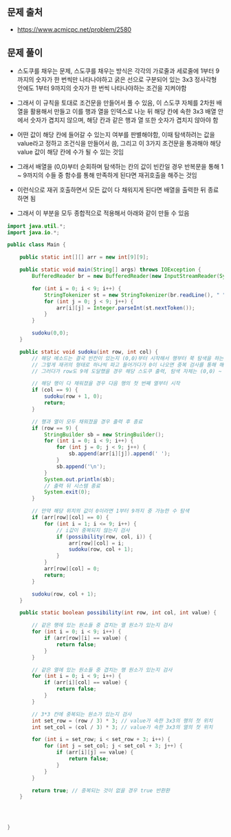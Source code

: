## 문제 출처
- https://www.acmicpc.net/problem/2580

## 문제 풀이
- 스도쿠를 채우는 문제, 스도쿠를 채우는 방식은 각각의 가로줄과 세로줄에 1부터 9까지의 숫자가 한 번씩만 나타나야하고 굵은 선으로 구분되어 있는 3x3 정사각형 안에도 1부터 9까지의 숫자가 한 번씩 나타나야하는 조건을 지켜야함

- 그래서 이 규칙을 토대로 조건문을 만들어서 풀 수 있음, 이 스도쿠 자체를 2차원 배열을 활용해서 만들고 이를 행과 열을 인덱스로 나눈 뒤 해당 칸에 속한 3x3 배열 안에서 숫자가 겹치지 않으며, 해당 칸과 같은 행과 열 또한 숫자가 겹치지 않아야 함

- 어떤 값이 해당 칸에 들어갈 수 있는지 여부를 판별해야함, 이때 탐색하려는 값을 value라고 정하고 조건식을 만들어서 씀, 그리고 이 3가지 조건문을 통과해야 해당 value 값이 해당 칸에 수가 될 수 있는 것임

- 그래서 배열을 (0,0)부터 순회하며 탐색하는 칸의 값이 빈칸일 경우 반복문을 통해 1 ~ 9까지의 수들 중 함수를 통해 만족하게 된다면 재귀호출을 해주는 것임

- 이런식으로 재귀 호출하면서 모든 값이 다 채워지게 된다면 배열을 출력한 뒤 종료하면 됨 

- 그래서 이 부분을 모두 종합적으로 적용해서 아래와 같이 만들 수 있음

```java
import java.util.*;
import java.io.*;

public class Main {

    public static int[][] arr = new int[9][9];

    public static void main(String[] args) throws IOException {
        BufferedReader br = new BufferedReader(new InputStreamReader(System.in));

        for (int i = 0; i < 9; i++) {
            StringTokenizer st = new StringTokenizer(br.readLine(), " ");
            for (int j = 0; j < 9; j++) {
                arr[i][j] = Integer.parseInt(st.nextToken());
            }
        }

        sudoku(0,0);
    }

    public static void sudoku(int row, int col) {
        // 해당 메소드는 결국 빈칸이 있는지 (0,0)부터 시작해서 행부터 쭉 탐색을 하는 메소드
        // 그렇게 재귀의 형태로 하나씩 파고 들어가다가 0이 나오면 중복 검사를 통해 해당 위치에 값을 넣고 아니라면 계속 재귀 호출 탐색
        // 그러다가 row도 9에 도달했을 경우 해당 스도쿠 출력, 탐색 자체는 (0,0) ~ (0,9) ~ (1,0) ~ ... 순으로 함

        // 해당 행이 다 채워졌을 경우 다음 행의 첫 번째 열부터 시작
        if (col == 9) {
            sudoku(row + 1, 0);
            return;
        }

        // 행과 열이 모두 채워졌을 경우 출력 후 종료
        if (row == 9) {
            StringBuilder sb = new StringBuilder();
            for (int i = 0; i < 9; i++) {
                for (int j = 0; j < 9; j++) {
                    sb.append(arr[i][j]).append(' ');
                }
                sb.append('\n');
            }
            System.out.println(sb);
            // 출력 뒤 시스템 종료
            System.exit(0);
        }

        // 만약 해당 위치의 값이 0이라면 1부터 9까지 중 가능한 수 탐색
        if (arr[row][col] == 0) {
            for (int i = 1; i <= 9; i++) {
                // i값이 중복되지 않는지 검사
                if (possibility(row, col, i)) {
                    arr[row][col] = i;
                    sudoku(row, col + 1);
                }
            }
            arr[row][col] = 0;
            return;
        }

        sudoku(row, col + 1);
    }

    public static boolean possibility(int row, int col, int value) {

        // 같은 행에 있는 원소들 중 겹치는 열 원소가 있는지 검사
        for (int i = 0; i < 9; i++) {
            if (arr[row][i] == value) {
                return false;
            }
        }

        // 같은 열에 있는 원소들 중 겹치는 행 원소가 있는지 검사
        for (int i = 0; i < 9; i++) {
            if (arr[i][col] == value) {
                return false;
            }
        }

        // 3*3 칸에 중복되는 원소가 있는지 검사
        int set_row = (row / 3) * 3; // value가 속한 3x3의 행의 첫 위치
        int set_col = (col / 3) * 3; // value가 속한 3x3의 열의 첫 위치

        for (int i = set_row; i < set_row + 3; i++) {
            for (int j = set_col; j < set_col + 3; j++) {
                if (arr[i][j] == value) {
                    return false;
                }
            }
        }

        return true; // 중복되는 것이 없을 경우 true 반환환
    }




}


```